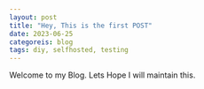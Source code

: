 ```yaml
---
layout: post
title: "Hey, This is the first POST"
date: 2023-06-25
categoreis: blog
tags: diy, selfhosted, testing
---
```


Welcome to my Blog. Lets Hope I will maintain this.